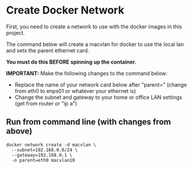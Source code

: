 # Create Docker Network
First, you need to create a network to use with the docker images in this project.

The command below will create a macvlan for docker to use the local lan and sets the parent ethernet card.

<b>You must do this BEFORE spinning up the container.</b>

 
<b>IMPORTANT:</b> Make the following changes to the command below:

- Replace the name of your network card below after "parent=" (change from eth0 to enps01 or whatever your ethernet is)
- Change the subnet and gateway to your home or office LAN settings (get from router or "ip a")

## Run from command line (with changes from above)
```
docker network create -d macvlan \
  --subnet=192.168.0.0/24 \
  --gateway=192.168.0.1 \
  -o parent=eth0 macvlan10
```


